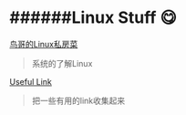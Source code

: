 ######Linux Stuff :yum: 
====== 


[鸟哥的Linux私房菜](http://linux.vbird.org/aboutmysite.php)  
>系统的了解Linux

[Useful Link](./Useful_Link.md )  
>把一些有用的link收集起来
